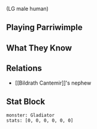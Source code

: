 (LG male human)
## Playing Parriwimple
## What They Know
## Relations
- [[Bildrath Cantemir]]'s nephew
## Stat Block

```statblock
monster: Gladiator
stats: [0, 0, 0, 0, 0, 0]
```
